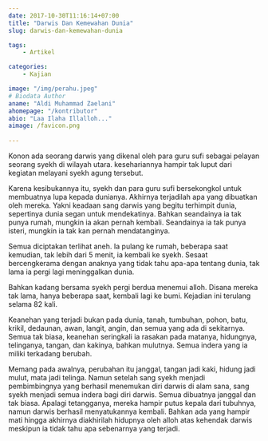 ```yaml
---
date: 2017-10-30T11:16:14+07:00
title: "Darwis Dan Kemewahan Dunia"
slug: darwis-dan-kemewahan-dunia

tags:
    - Artikel

categories:
    - Kajian

image: "/img/perahu.jpeg"
# Biodata Author
aname: "Aldi Muhammad Zaelani"
ahomepage: "/kontributor"
abio: "Laa Ilaha Illalloh..."
aimage: /favicon.png
    
---
```

Konon ada seorang darwis yang dikenal oleh para guru sufi sebagai pelayan seorang syekh di wilayah utara. kesehariannya hampir tak luput dari kegiatan melayani syekh agung tersebut. 

Karena kesibukannya itu, syekh dan para guru sufi bersekongkol untuk membuatnya lupa kepada dunianya. Akhirnya terjadilah apa yang dibuatkan oleh mereka. Yakni keadaan sang darwis yang begitu terhimpit dunia, sepertinya dunia segan untuk mendekatinya. Bahkan seandainya ia tak punya rumah, mungkin ia akan pernah kembali. Seandainya ia tak punya isteri, mungkin ia tak kan pernah mendatanginya. 

Semua diciptakan terlihat aneh. Ia pulang ke rumah, beberapa saat kemudian, tak lebih dari 5 menit, ia kembali ke syekh. Sesaat bercengkerama dengan anaknya yang tidak tahu apa-apa tentang dunia, tak lama ia pergi lagi meninggalkan dunia.

Bahkan kadang bersama syekh pergi berdua menemui alloh. Disana mereka tak lama, hanya beberapa saat, kembali lagi ke bumi. Kejadian ini terulang selama 82 kali.

Keanehan yang terjadi bukan pada dunia, tanah, tumbuhan, pohon, batu, krikil, dedaunan, awan, langit, angin, dan semua yang ada di sekitarnya. Semua tak biasa, keanehan seringkali ia rasakan pada matanya, hidungnya, telinganya, tangan, dan kakinya, bahkan mulutnya. Semua indera yang ia miliki terkadang berubah.

Memang pada awalnya, perubahan itu janggal, tangan jadi kaki, hidung jadi mulut, mata jadi telinga. Namun setelah sang syekh menjadi pembimbingnya yang berhasil menemukan diri darwis di alam sana, sang syekh menjadi semua indera bagi diri darwis. Semua dibuatnya janggal dan tak biasa. Apalagi tetangganya, mereka hampir putus kepala dari tubuhnya, namun darwis berhasil menyatukannya kembali. Bahkan ada yang hampir mati hingga akhirnya diakhirilah hidupnya oleh alloh atas kehendak darwis meskipun ia tidak tahu apa sebenarnya yang terjadi.